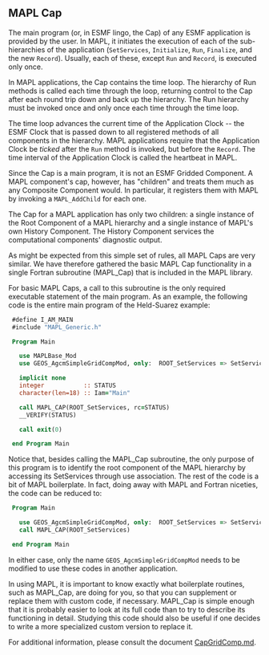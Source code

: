 ## MAPL Cap

The main program (or, in ESMF lingo, the Cap) of any ESMF application is 
provided by the user. In MAPL, it initiates the execution of each of the
sub-hierarchies of the application (`SetServices`, `Initialize`, `Run`,
`Finalize`, and the new `Record`). 
Usually, each of these, except `Run` and `Record`, is executed only once.

 In MAPL applications, the Cap contains the time loop.
 The hierarchy of Run methods is called each time through the loop,
 returning control to the Cap after each round trip down and back up
 the hierarchy. The Run hierarchy must be invoked once and only once
 each time through the time loop.

 The time loop advances the current time of the Application Clock -- the ESMF
 Clock that is passed down to all registered methods of all components in
 the hierarchy. MAPL applications require that the Application Clock be
 _ticked_ after the `Run` method is invoked, but before the `Record`.
 The time interval of the Application Clock is called the heartbeat in MAPL.

 Since the Cap is a main program, it is not an ESMF Gridded Component.
 A MAPL component's cap, however, has "children" and treats them much
 as any Composite Component would. In particular, it registers them with
 MAPL by invoking a `MAPL_AddChild` for each one.

 The Cap for a MAPL application has only two children: a single instance
 of the Root Component of a MAPL hierarchy and a single instance of MAPL's
 own History Component. The History Component services the computational
 components' diagnostic output.

 As might be expected from this simple set of rules, all MAPL Caps are
 very similar. We have therefore gathered the basic MAPL Cap functionality
 in a single Fortran subroutine (MAPL_Cap) that is included in the
 MAPL library.

 For basic MAPL Caps, a call to this subroutine is the only required
 executable statement of the main program. As an example, the following code
 is the entire main program of the Held-Suarez example:

```fortran
 #define I_AM_MAIN
 #include "MAPL_Generic.h"

 Program Main

   use MAPLBase_Mod
   use GEOS_AgcmSimpleGridCompMod, only:  ROOT_SetServices => SetServices

   implicit none
   integer           :: STATUS
   character(len=18) :: Iam="Main"

   call MAPL_CAP(ROOT_SetServices, rc=STATUS)
   __VERIFY(STATUS)

   call exit(0)

 end Program Main
```

Notice that, besides calling the MAPL_Cap subroutine, the only purpose
of this program is to identify the root component of the MAPL hierarchy
by accessing its SetServices through use association. The rest of the code
is a bit of MAPL boilerplate. In fact, doing away with MAPL and Fortran
niceties, the code can be reduced to:

```fortran
 Program Main

   use GEOS_AgcmSimpleGridCompMod, only:  ROOT_SetServices => SetServices
   call MAPL_CAP(ROOT_SetServices)

 end Program Main
```

In either case, only the name `GEOS_AgcmSimpleGridCompMod` needs to be
modified to use these codes in another application.

In using MAPL, it is important to know exactly what boilerplate routines,
such as MAPL_Cap, are doing for you, so that you can supplement or replace
them with custom code, if necessary. MAPL_Cap is simple enough that it is
probably easier to look at its full code than to try to describe its
functioning in detail. Studying this code should also be useful if one
decides to write a more specialized custom version to replace it.

For additional information, please consult the document 
[CapGridComp.md](../../gridcomps/Cap/CapGridComp.md).
